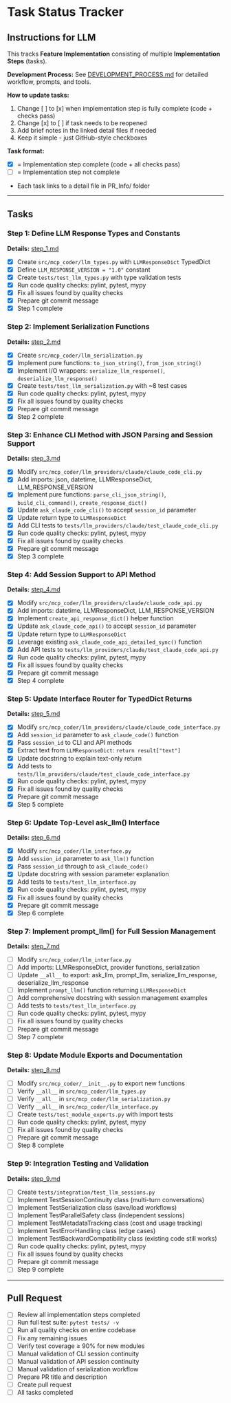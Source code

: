 # Task Status Tracker

## Instructions for LLM

This tracks **Feature Implementation** consisting of multiple **Implementation Steps** (tasks).

**Development Process:** See [DEVELOPMENT_PROCESS.md](./DEVELOPMENT_PROCESS.md) for detailed workflow, prompts, and tools.

**How to update tasks:**
1. Change [ ] to [x] when implementation step is fully complete (code + checks pass)
2. Change [x] to [ ] if task needs to be reopened
3. Add brief notes in the linked detail files if needed
4. Keep it simple - just GitHub-style checkboxes

**Task format:**
- [x] = Implementation step complete (code + all checks pass)
- [ ] = Implementation step not complete
- Each task links to a detail file in PR_Info/ folder

---

## Tasks

### Step 1: Define LLM Response Types and Constants
**Details:** [step_1.md](./steps/step_1.md)

- [x] Create `src/mcp_coder/llm_types.py` with `LLMResponseDict` TypedDict
- [x] Define `LLM_RESPONSE_VERSION = "1.0"` constant
- [x] Create `tests/test_llm_types.py` with type validation tests
- [x] Run code quality checks: pylint, pytest, mypy
- [x] Fix all issues found by quality checks
- [x] Prepare git commit message
- [x] Step 1 complete

### Step 2: Implement Serialization Functions
**Details:** [step_2.md](./steps/step_2.md)

- [x] Create `src/mcp_coder/llm_serialization.py`
- [x] Implement pure functions: `to_json_string()`, `from_json_string()`
- [x] Implement I/O wrappers: `serialize_llm_response()`, `deserialize_llm_response()`
- [x] Create `tests/test_llm_serialization.py` with ~8 test cases
- [x] Run code quality checks: pylint, pytest, mypy
- [x] Fix all issues found by quality checks
- [x] Prepare git commit message
- [x] Step 2 complete

### Step 3: Enhance CLI Method with JSON Parsing and Session Support
**Details:** [step_3.md](./steps/step_3.md)

- [x] Modify `src/mcp_coder/llm_providers/claude/claude_code_cli.py`
- [x] Add imports: json, datetime, LLMResponseDict, LLM_RESPONSE_VERSION
- [x] Implement pure functions: `parse_cli_json_string()`, `build_cli_command()`, `create_response_dict()`
- [x] Update `ask_claude_code_cli()` to accept `session_id` parameter
- [x] Update return type to `LLMResponseDict`
- [x] Add CLI tests to `tests/llm_providers/claude/test_claude_code_cli.py`
- [x] Run code quality checks: pylint, pytest, mypy
- [x] Fix all issues found by quality checks
- [x] Prepare git commit message
- [x] Step 3 complete

### Step 4: Add Session Support to API Method
**Details:** [step_4.md](./steps/step_4.md)

- [x] Modify `src/mcp_coder/llm_providers/claude/claude_code_api.py`
- [x] Add imports: datetime, LLMResponseDict, LLM_RESPONSE_VERSION
- [x] Implement `create_api_response_dict()` helper function
- [x] Update `ask_claude_code_api()` to accept `session_id` parameter
- [x] Update return type to `LLMResponseDict`
- [x] Leverage existing `ask_claude_code_api_detailed_sync()` function
- [x] Add API tests to `tests/llm_providers/claude/test_claude_code_api.py`
- [x] Run code quality checks: pylint, pytest, mypy
- [x] Fix all issues found by quality checks
- [x] Prepare git commit message
- [x] Step 4 complete

### Step 5: Update Interface Router for TypedDict Returns
**Details:** [step_5.md](./steps/step_5.md)

- [x] Modify `src/mcp_coder/llm_providers/claude/claude_code_interface.py`
- [x] Add `session_id` parameter to `ask_claude_code()` function
- [x] Pass `session_id` to CLI and API methods
- [x] Extract text from `LLMResponseDict`: `return result["text"]`
- [x] Update docstring to explain text-only return
- [x] Add tests to `tests/llm_providers/claude/test_claude_code_interface.py`
- [x] Run code quality checks: pylint, pytest, mypy
- [x] Fix all issues found by quality checks
- [x] Prepare git commit message
- [x] Step 5 complete

### Step 6: Update Top-Level ask_llm() Interface
**Details:** [step_6.md](./steps/step_6.md)

- [x] Modify `src/mcp_coder/llm_interface.py`
- [x] Add `session_id` parameter to `ask_llm()` function
- [x] Pass `session_id` through to `ask_claude_code()`
- [x] Update docstring with session parameter explanation
- [x] Add tests to `tests/test_llm_interface.py`
- [x] Run code quality checks: pylint, pytest, mypy
- [x] Fix all issues found by quality checks
- [x] Prepare git commit message
- [x] Step 6 complete

### Step 7: Implement prompt_llm() for Full Session Management
**Details:** [step_7.md](./steps/step_7.md)

- [ ] Modify `src/mcp_coder/llm_interface.py`
- [ ] Add imports: LLMResponseDict, provider functions, serialization
- [ ] Update `__all__` to export: ask_llm, prompt_llm, serialize_llm_response, deserialize_llm_response
- [ ] Implement `prompt_llm()` function returning `LLMResponseDict`
- [ ] Add comprehensive docstring with session management examples
- [ ] Add tests to `tests/test_llm_interface.py`
- [ ] Run code quality checks: pylint, pytest, mypy
- [ ] Fix all issues found by quality checks
- [ ] Prepare git commit message
- [ ] Step 7 complete

### Step 8: Update Module Exports and Documentation
**Details:** [step_8.md](./steps/step_8.md)

- [ ] Modify `src/mcp_coder/__init__.py` to export new functions
- [ ] Verify `__all__` in `src/mcp_coder/llm_types.py`
- [ ] Verify `__all__` in `src/mcp_coder/llm_serialization.py`
- [ ] Verify `__all__` in `src/mcp_coder/llm_interface.py`
- [ ] Create `tests/test_module_exports.py` with import tests
- [ ] Run code quality checks: pylint, pytest, mypy
- [ ] Fix all issues found by quality checks
- [ ] Prepare git commit message
- [ ] Step 8 complete

### Step 9: Integration Testing and Validation
**Details:** [step_9.md](./steps/step_9.md)

- [ ] Create `tests/integration/test_llm_sessions.py`
- [ ] Implement TestSessionContinuity class (multi-turn conversations)
- [ ] Implement TestSerialization class (save/load workflows)
- [ ] Implement TestParallelSafety class (independent sessions)
- [ ] Implement TestMetadataTracking class (cost and usage tracking)
- [ ] Implement TestErrorHandling class (edge cases)
- [ ] Implement TestBackwardCompatibility class (existing code still works)
- [ ] Run code quality checks: pylint, pytest, mypy
- [ ] Fix all issues found by quality checks
- [ ] Prepare git commit message
- [ ] Step 9 complete

---

## Pull Request

- [ ] Review all implementation steps completed
- [ ] Run full test suite: `pytest tests/ -v`
- [ ] Run all quality checks on entire codebase
- [ ] Fix any remaining issues
- [ ] Verify test coverage ≥ 90% for new modules
- [ ] Manual validation of CLI session continuity
- [ ] Manual validation of API session continuity
- [ ] Manual validation of serialization workflow
- [ ] Prepare PR title and description
- [ ] Create pull request
- [ ] All tasks completed